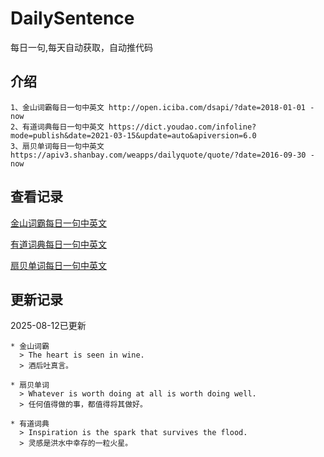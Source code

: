 # DailySentence

每日一句,每天自动获取，自动推代码

## 介绍

```
1、金山词霸每日一句中英文 http://open.iciba.com/dsapi/?date=2018-01-01 - now
2、有道词典每日一句中英文 https://dict.youdao.com/infoline?mode=publish&date=2021-03-15&update=auto&apiversion=6.0
3、扇贝单词每日一句中英文 https://apiv3.shanbay.com/weapps/dailyquote/quote/?date=2016-09-30 - now
```

## 查看记录

[金山词霸每日一句中英文](./data/iciba/)

[有道词典每日一句中英文](./data/youdao/)

[扇贝单词每日一句中英文](./data/shanbay/)

## 更新记录
2025-08-12已更新 
```
* 金山词霸
  > The heart is seen in wine.
  > 酒后吐真言。

* 扇贝单词
  > Whatever is worth doing at all is worth doing well.
  > 任何值得做的事，都值得将其做好。

* 有道词典
  > Inspiration is the spark that survives the flood.
  > 灵感是洪水中幸存的一粒火星。

```
